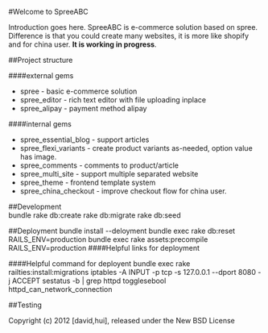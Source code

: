 #Welcome to SpreeABC

Introduction goes here.
  SpreeABC is e-commerce solution based on spree.
  Difference is that you could create many websites, it is more like shopify and for china user.
  __It is working in progress__.

##Project structure

####external gems
* spree - basic e-commerce solution
* spree_editor - rich text editor with file uploading inplace
* spree_alipay - payment method alipay

####internal gems
* spree_essential_blog - support articles
* spree_flexi_variants - create product variants as-needed, option value has image.
* spree_comments - comments to product/article
* spree_multi_site  - support multiple separated website
* spree_theme - frontend template system
* spree_china_checkout - improve checkout flow for china user.

##Development  
    bundle
    rake db:create
    rake db:migrate
    rake db:seed

##Deployment
    bundle install --deloyment
    bundle exec rake db:reset RAILS_ENV=production
    bundle exec rake assets:precompile RAILS_ENV=production
####Helpful links for deployment


####Helpful command for deployent
    bundle exec rake railties:install:migrations
    iptables -A INPUT -p tcp -s 127.0.0.1 --dport 8080 -j ACCEPT
    sestatus -b | grep httpd
    togglesebool httpd_can_network_connection

##Testing

Copyright (c) 2012 [david,hui], released under the New BSD License
